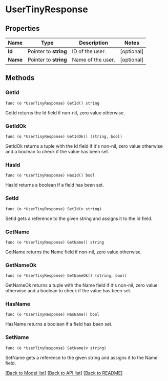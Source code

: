 # UserTinyResponse

## Properties

Name | Type | Description | Notes
------------ | ------------- | ------------- | -------------
**Id** | Pointer to **string** | ID of the user. | [optional] 
**Name** | Pointer to **string** | Name of the user. | [optional] 

## Methods

### GetId

`func (o *UserTinyResponse) GetId() string`

GetId returns the Id field if non-nil, zero value otherwise.

### GetIdOk

`func (o *UserTinyResponse) GetIdOk() (string, bool)`

GetIdOk returns a tuple with the Id field if it's non-nil, zero value otherwise
and a boolean to check if the value has been set.

### HasId

`func (o *UserTinyResponse) HasId() bool`

HasId returns a boolean if a field has been set.

### SetId

`func (o *UserTinyResponse) SetId(v string)`

SetId gets a reference to the given string and assigns it to the Id field.

### GetName

`func (o *UserTinyResponse) GetName() string`

GetName returns the Name field if non-nil, zero value otherwise.

### GetNameOk

`func (o *UserTinyResponse) GetNameOk() (string, bool)`

GetNameOk returns a tuple with the Name field if it's non-nil, zero value otherwise
and a boolean to check if the value has been set.

### HasName

`func (o *UserTinyResponse) HasName() bool`

HasName returns a boolean if a field has been set.

### SetName

`func (o *UserTinyResponse) SetName(v string)`

SetName gets a reference to the given string and assigns it to the Name field.


[[Back to Model list]](../README.md#documentation-for-models) [[Back to API list]](../README.md#documentation-for-api-endpoints) [[Back to README]](../README.md)


